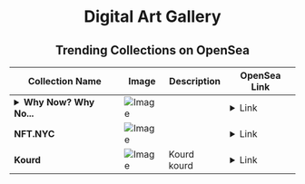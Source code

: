 <div align="center">

# Digital Art Gallery

## Trending Collections on OpenSea

| Collection Name                       | Image                                                                                     | Description                       | OpenSea Link                                                                                          |
|---------------------------------------|-------------------------------------------------------------------------------------------|-----------------------------------|--------------------------------------------------------------------------------------------------------|
| **<details><summary>Why Now? Why No...</summary>Why Now? Why Not?</details>** | ![Image](https://i.seadn.io/s/raw/files/a332c0e408ab47142143cae524b1e07b.jpg?w=500&auto=format?w=200&auto=format) |  | <details><summary>Link</summary>[Why Now? Why Not?](https://opensea.io/collection/why-now-why-not)</details> |
| **NFT.NYC** | ![Image](https://i.seadn.io/s/raw/files/fd4450c23e88d3dc179f7d4ae2e4a678.png?w=500&auto=format?w=200&auto=format) |  | <details><summary>Link</summary>[NFT.NYC](https://opensea.io/collection/nft-nyc-10)</details> |
| **Kourd** | ![Image](https://i.seadn.io/s/raw/files/09c81b0be2c5a979637f27c76dcef2b0.jpg?w=500&auto=format?w=200&auto=format) | Kourd kourd | <details><summary>Link</summary>[Kourd](https://opensea.io/collection/kourd)</details> |

</div>